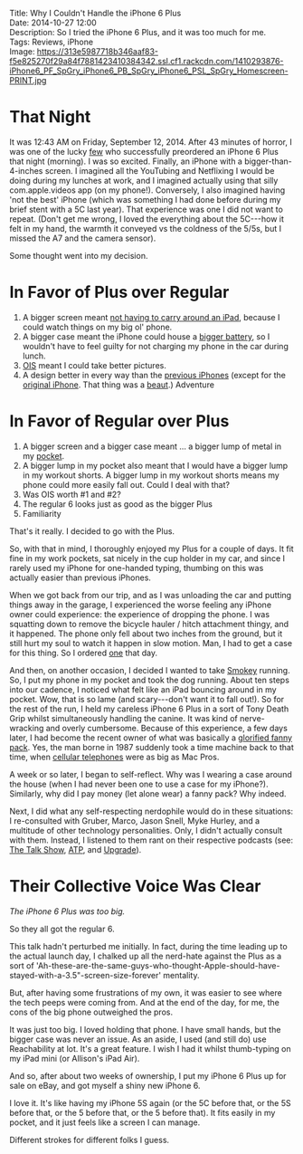 Title: Why I Couldn't Handle the iPhone 6 Plus  
Date: 2014-10-27 12:00  
Description: So I tried the iPhone 6 Plus, and it was too much for me.  
Tags: Reviews, iPhone  
Image: https://313e5987718b346aaf83-f5e825270f29a84f7881423410384342.ssl.cf1.rackcdn.com/1410293876-iPhone6_PF_SpGry_iPhone6_PB_SpGry_iPhone6_PSL_SpGry_Homescreen-PRINT.jpg  

# That Night

It was 12:43 AM on Friday, September 12, 2014. After 43 minutes of horror, I was one of the lucky [few][cnet] who successfully preordered an iPhone 6 Plus that night (morning). I was so excited. Finally, an iPhone with a bigger-than-4-inches screen. I imagined all the YouTubing and Netflixing I would be doing during my lunches at work, and I imagined actually using that silly com.apple.videos app (on my phone!). Conversely, I also imagined having 'not the best' iPhone (which was something I had done before during my brief stent with a 5C last year). That experience was one I did not want to repeat. (Don't get me wrong, I loved the everything about the 5C---how it felt in my hand, the warmth it conveyed vs the coldness of the 5/5s, but I missed the A7 and the camera sensor).

Some thought went into my decision.

# In Favor of Plus over Regular

1. A bigger screen meant [not having to carry around an iPad][gottabemobile], because I could watch things on my big ol' phone.
2. A bigger case meant the iPhone could house a [bigger battery][bgr], so I wouldn't have to feel guilty for not charging my phone in the car during lunch.
3. [OIS][youtube] meant I could take better pictures.
4. A design better in every way than the [previous iPhones][sonnydickson] (except for the [original iPhone][wikipedia]. That thing was a [beaut][archive].)
Adventure

# In Favor of Regular over Plus

1. A bigger screen and a bigger case meant ... a bigger lump of metal in my [pocket][gottabemobile 2].
2. A bigger lump in my pocket also meant that I would have a bigger lump in my workout shorts. A bigger lump in my workout shorts means my phone could more easily fall out. Could I deal with that?
3. Was OIS worth #1 and #2? 
4. The regular 6 looks just as good as the bigger Plus
5. Familiarity

That's it really. I decided to go with the Plus. 

So, with that in mind, I thoroughly enjoyed my Plus for a couple of days. It fit fine in my work pockets, sat nicely in the cup holder in my car, and since I rarely used my iPhone for one-handed typing, thumbing on this was actually easier than previous iPhones. 

When we got back from our trip, and as I was unloading the car and putting things away in the garage, I experienced the worse feeling any iPhone owner could experience: the experience of dropping the phone. I was squatting down to remove the bicycle hauler / hitch attachment thingy, and it happened. The phone only fell about two inches from the ground, but it still hurt my soul to watch it happen in slow motion. Man, I had to get a case for this thing. So I ordered [one][apple] that day.

And then, on another occasion,  I decided I wanted to take [Smokey][twitter] running. So, I put my phone in my pocket and took the dog running. About ten steps into our cadence, I noticed what felt like an iPad bouncing around in my pocket. Wow, that is so lame (and scary---don't want it to fall out!). So for the rest of the run, I held my careless iPhone 6 Plus in a sort of Tony Death Grip whilst simultaneously handling the canine. It was kind of nerve-wracking and overly cumbersome. Because of this experience, a few days later, I had become the recent owner of what was basically a [glorified fanny pack][spibelt]. Yes, the man borne in 1987 suddenly took a time machine back to that time, when [cellular telephones][francemovil] were as big as Mac Pros. 

A week or so later, I began to self-reflect. Why was I wearing a case around the house (when I had never been one to use a case for my iPhone?). Similarly, why did I pay money (let alone wear) a fanny pack? Why indeed.

Next, I did what any self-respecting nerdophile would do in these situations: I re-consulted with Gruber, Marco, Jason Snell, Myke Hurley, and a multitude of other technology personalities. Only, I didn't actually consult with them. Instead, I listened to them rant on their respective podcasts (see: [The Talk Show][daringfireball], [ATP][atp], and [Upgrade][relay]).

# Their Collective Voice Was Clear

*The iPhone 6 Plus was too big.*

So they all got the regular 6.

This talk hadn't perturbed me initially. In fact, during the time leading up to the actual launch day, I chalked up all the nerd-hate against the Plus as a sort of 'Ah-these-are-the-same-guys-who-thought-Apple-should-have-stayed-with-a-3.5"-screen-size-forever' mentality. 

But, after having some frustrations of my own, it was easier to see where the tech peeps were coming from. And at the end of the day, for me, the cons of the big phone outweighed the pros.

It was just too big. I loved holding that phone. I have small hands, but the bigger case was never an issue. As an aside, I used (and still do) use Reachability at lot. It's a great feature. I wish I had it whilst thumb-typing on my iPad mini (or Allison's iPad Air).

And so, after about two weeks of ownership, I put my iPhone 6 Plus up for sale on eBay, and got myself a shiny new iPhone 6. 

I love it. It's like having my iPhone 5S again (or the 5C before that, or the 5S before that, or the 5 before that, or the 5 before that). It fits easily in my pocket, and it just feels like a screen I can manage. 

Different strokes for different folks I guess. 

[apple]: http://store.apple.com/us/product/MGR92ZM/A/iphone-6-plus-silicone-case-black "iPhone 6 Plus Silicone Case from Apple"
[archive]: https://web.archive.org/web/20080119034334/http://www.apple.com/iphone/gallery/index2.html "iPhone gallery on Apple's website from 2008"
[atp]: http://atp.fm/episodes/82 "The Accidental Tech Podcast, episode 82"
[bgr]: http://bgr.com/2014/09/22/iphone-6-vs-iphone-6-plus-battery-life/ "Boy Genius Report on the new iPhones"
[cnet]: http://www.cnet.com/news/apple-iphone-6-preorders/ "Cnet on iPhone 6 preorders"
[daringfireball]: http://daringfireball.net/thetalkshow/2014/09/19/ep-095 "The Talk Show, episode 95"
[francemovil]: http://www.francemovil.do/media/motorola8000x.jpg "'Smartphone' (?)"
[gottabemobile]: http://www.gottabemobile.com/2014/10/04/can-iphone-6-plus-replace-your-ipad-mini-with-retina/ "iPhone 6 Plus as replacement for iPad mini?"
[gottabemobile 2]: http://www.gottabemobile.com/2014/09/15/iphone-6-iphone-6-plus-pocket-test-video/ "iPhone 6 and 6 Plus pocket test"
[relay]: http://relay.fm/upgrade/1 "Upgrade podcast, episode 1"
[sonnydickson]: http://sonnydickson.com/2014/05/22/a-visual-look-at-apples-iphone-6-vs-previous-iphones/ "Visual look at iPhone 6 vs previous iPhones"
[spibelt]: http://www.spibelt.com/products/spibelt/large-pocket-spibelt "Fanny pack that I bought because my friend has it"
[twitter]: https://twitter.com/smokeythedingo "Smokey on Twitter"
[wikipedia]: https://en.wikipedia.org/wiki/IPhone_(1st_generation) "Wikipedia: the original iPhone"
[youtube]: http://www.youtube.com/watch?v=0uA_IbqRlKc "YouTube: 'Apple iPhone 6 Plus | OIS Test'"